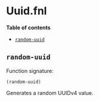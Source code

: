 # Uuid.fnl

**Table of contents**

- [`random-uuid`](#random-uuid)

## `random-uuid`
Function signature:

```
(random-uuid)
```

Generates a random UUIDv4 value.


<!-- Generated with Fenneldoc v1.0.1
     https://gitlab.com/andreyorst/fenneldoc -->
